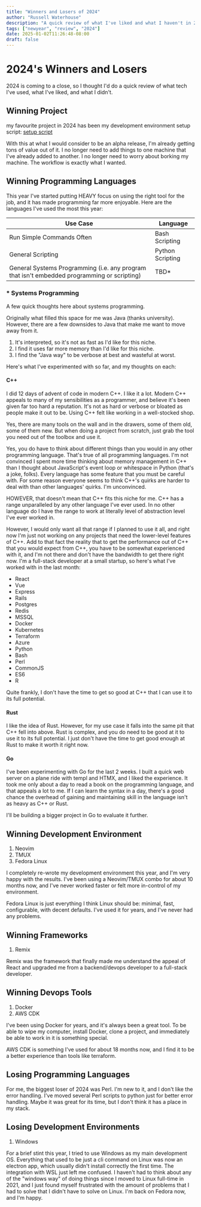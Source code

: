 ```yaml
---
title: "Winners and Losers of 2024"
author: "Russell Waterhouse"
description: "A quick review of what I've liked and what I haven't in 2024"
tags: ["newyear", "review", "2024"]
date: 2025-01-02T11:26:48-08:00
draft: false
---
```


# 2024's Winners and Losers

2024 is coming to a close, so I thought I'd do a quick review of what tech I've
used, what I've liked, and what I didn't.

## Winning Project
my favourite project in 2024 has been my development environment
setup script: [setup script](https://github.com/Russell-Waterhouse/dev_environment)

With this at what I would consider to be an alpha release, I'm already getting
tons of value out of it. I no longer need to add things to one machine that
I've already added to another. I no longer need to worry about borking my
machine. The workflow is exactly what I wanted.

## Winning Programming Languages

This year I've started putting HEAVY focus on using the right tool for the job,
and it has made programming far more enjoyable. Here are the languages I've
used the most this year:

| Use Case | Language |
| -------- | ---- |
| Run Simple Commands Often | Bash Scripting |
| General Scripting | Python Scripting |
| General Systems Programming (i.e. any program that isn't embedded programming or scripting) | TBD\* |


### \* Systems Programming
A few quick thoughts here about systems programming.

Originally what filled this space for me was Java (thanks university). However, there are a few
downsides to Java that make me want to move away from it.
1. It's interpreted, so it's not as fast as I'd like for this niche.
2. I find it uses far more memory than I'd like for this niche.
3. I find the "Java way" to be verbose at best and wasteful at worst.

Here's what I've experimented with so far, and my thoughts on each:

#### C++

I did 12 days of advent of code in modern C++. I like it a lot. Modern C++
appeals to many of my sensibilities as a programmer, and believe it's been
given far too hard a reputation. It's not as hard or verbose or bloated as
people make it out to be. Using C++ felt like working in a well-stocked shop.

Yes, there are many tools on the wall and in the drawers, some of them old,
some of them new. But when doing a project from scratch, just grab the tool you
need out of the toolbox and use it.

Yes, you do have to think about different things than you would in any other
programming language. That's true of all programming languages. I'm not
convinced I spent more time thinking about memory management in C++ than I
thought about JavaScript's event loop or whitespace in Python (that's a joke,
folks). Every language has some feature that you must be careful with. For some
reason everyone seems to think C++'s quirks are harder to deal with than other
languages' quirks. I'm unconvinced.

HOWEVER, that doesn't mean that C++ fits this niche for me. C++ has a range
unparalleled by any other language I've ever used. In no other language do I
have the range to work at literally level of abstraction level I've ever worked
in.

However, I would only want all that range if I planned to use it all, and right
now I'm just not working on any projects that need the lower-level features of
C++. Add to that fact the reality that to get the performance out of C++ that
you would expect from C++, you have to be somewhat experienced with it, and I'm
not there and don't have the bandwidth to get there right now. I'm a full-stack
developer at a small startup, so here's what I've worked with in the last
month:

- React
- Vue
- Express
- Rails
- Postgres
- Redis
- MSSQL
- Docker
- Kubernetes
- Terraform
- Azure
- Python
- Bash
- Perl
- CommonJS
- ES6
- R

Quite frankly, I don't have the time to get so good at C++ that I can use it
to its full potential.

#### Rust

I like the idea of Rust. However, for my use case it falls into the same pit
that C++ fell into above. Rust is complex, and you do need to be good at it to
use it to its full potential. I just don't have the time to get good enough
at Rust to make it worth it right now.

#### Go

I've been experimenting with Go for the last 2 weeks. I built a quick web
server on a plane ride with templ and HTMX, and I liked the experience. It took
me only about a day to read a book on the programming language,
and that appeals a lot to me. If I can learn the syntax in a day, there's a
good chance the overhead of gaining and maintaining skill in the language isn't
as heavy as C++ or Rust.

I'll be building a bigger project in Go to evaluate it further. 

## Winning Development Environment
1. Neovim
2. TMUX
3. Fedora Linux

I completely re-wrote my development environment this year, and I'm very happy
with the results. I've been using a Neovim/TMUX combo for about 10 months now,
and I've never worked faster or felt more in-control of my environment.

Fedora Linux is just everything I think Linux should be: minimal, fast,
configurable, with decent defaults. I've used it for years, and I've never had
any problems.

## Winning Frameworks
1. Remix

Remix was the framework that finally made me understand the appeal of React
and upgraded me from a backend/devops developer to a full-stack developer.

## Winning Devops Tools

1. Docker
2. AWS CDK

I've been using Docker for years, and it's always been a great tool. To
be able to wipe my computer, install Docker, clone a project, and immediately
be able to work in it is something special.

AWS CDK is something I've used for about 18 months now, and I find it to be a
better experience than tools like terraform.

## Losing Programming Languages
For me, the biggest loser of 2024 was Perl. I'm new to it, and I don't like
the error handling. I've moved several Perl scripts to python just for better
error handling. Maybe it was great for its time, but I don't think it has
a place in my stack.

## Losing Development Environments
1. Windows

For a brief stint this year, I tried to use Windows as my main development
OS. Everything that used to be just a cli command on Linux was now an electron
app, which usually didn't install correctly the first time. The integration
with WSL just left me confused. I haven't had to think about any of the
"windows way" of doing things since I moved to Linux full-time in 2021, and
I just found myself frustrated with the amount of problems that I had to solve
that I didn't have to solve on Linux. I'm back on Fedora now, and I'm happy.

